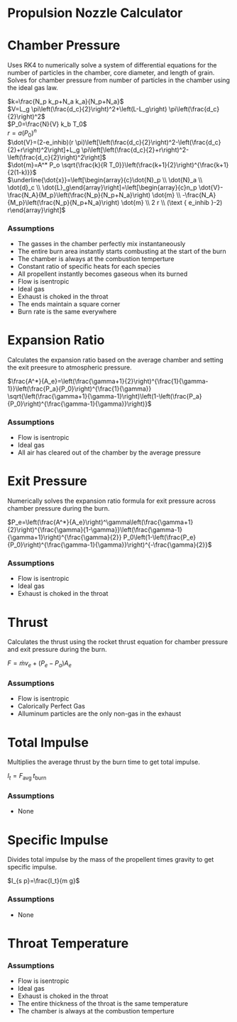 # **Propulsion Nozzle Calculator**

# Chamber Pressure

Uses RK4 to numerically solve a system of differential equations for the number of particles in the chamber, core diameter, and length of grain. Solves for chamber pressure from number of particles in the chamber using the ideal gas law.

$k=\frac{N_p k_p+N_a k_a}{N_p+N_a}$ <br />
$V=L_g \pi\left(\frac{d_c}{2}\right)^2+\left(L-L_g\right) \pi\left(\frac{d_c}{2}\right)^2$ <br />
$P_0=\frac{N}{V} k_b T_0$ <br />
$r=a\left(P_0\right)^n$ <br />
$\dot{V}=(2-e_inhib)(r \pi)\left[\left(\frac{d_c}{2}\right)^2-\left(\frac{d_c}{2}+r\right)^2\right]+L_g \pi\left[\left(\frac{d_c}{2}+r\right)^2-\left(\frac{d_c}{2}\right)^2\right]$ <br />
$\dot{m}=A^* P_o \sqrt{\frac{k}{R T_0}}\left(\frac{k+1}{2}\right)^{\frac{k+1}{2(1-k)}}$ <br />
$\underline{\dot{x}}=\left[\begin{array}{c}\dot{N}_p \\ \dot{N}_a \\ \dot{d}_c \\ \dot{L}_g\end{array}\right]=\left[\begin{array}{c}n_p \dot{V}-\frac{N_A}{M_p}\left(\frac{N_p}{N_p+N_a}\right) \dot{m} \\ -\frac{N_A}{M_p}\left(\frac{N_p}{N_p+N_a}\right) \dot{m} \\ 2 r \\ (\text { e_inhib }-2) r\end{array}\right]$ <br />

### Assumptions <br />
 - The gasses in the chamber perfectly mix instantaneously <br />
 - The entire burn area instantly starts combusting at the start of the burn <br />
 - The chamber is always at the combustion temperture <br />
 - Constant ratio of specific heats for each species <br />
 - All propellent instantly becomes gaseous when its burned <br />
 - Flow is isentropic <br />
 - Ideal gas <br />
 - Exhaust is choked in the throat <br />
 - The ends maintain a square corner <br />
 - Burn rate is the same everywhere <br />
	

# Expansion Ratio

Calculates the expansion ratio based on the average chamber and setting the exit preesure to atmospheric pressure.

$\frac{A^*}{A_e}=\left(\frac{\gamma+1}{2}\right)^{\frac{1}{\gamma-1}}\left(\frac{P_a}{P_0}\right)^{\frac{1}{\gamma}} \sqrt{\left(\frac{\gamma+1}{\gamma-1}\right)\left(1-\left(\frac{P_a}{P_0}\right)^{\frac{\gamma-1}{\gamma}}\right)}$

### Assumptions <br />
 - Flow is isentropic <br />
 - Ideal gas <br />
 - All air has cleared out of the chamber by the average pressure <br />


# Exit Pressure

Numerically solves the expansion ratio formula for exit pressure across chamber pressure during the burn.

$P_e=\left(\frac{A^*}{A_e}\right)^\gamma\left(\frac{\gamma+1}{2}\right)^{\frac{\gamma}{1-\gamma}}\left(\frac{\gamma-1}{\gamma+1}\right)^{\frac{\gamma}{2}} P_0\left(1-\left(\frac{P_e}{P_0}\right)^{\frac{\gamma-1}{\gamma}}\right)^{-\frac{\gamma}{2}}$

### Assumptions <br />
 - Flow is isentropic <br />
 - Ideal gas <br />
 - Exhaust is choked in the throat <br />


# Thrust

Calculates the thrust using the rocket thrust equation for chamber pressure and exit pressure during the burn.

$F=\dot{m} v_e+\left(P_e-P_a\right) A_e$

### Assumptions <br />
 - Flow is isentropic <br />
 - Calorically Perfect Gas <br />
 - Alluminum particles are the only non-gas in the exhaust <br />


# Total Impulse

Multiplies the average thrust by the burn time to get total impulse.

$I_t=F_{\text {avg }} t_{\text {burn }}$

### Assumptions <br />
 - None <br />


# Specific Impulse

Divides total impulse by the mass of the propellent times gravity to get specific impulse.

$I_{s p}=\frac{I_t}{m g}$

### Assumptions <br />
 - None <br />
	

# Throat Temperature

### Assumptions <br />
 - Flow is isentropic <br />
 - Ideal gas <br />
 - Exhaust is choked in the throat <br />
 - The entire thickness of the throat is the same temperature <br />
 - The chamber is always at the combustion temperture <br />
	
